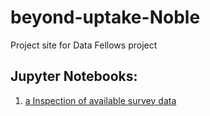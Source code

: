 # beyond-uptake-Noble
Project site for Data Fellows project

## Jupyter Notebooks:
1. [a Inspection of available survey data](workbooks/wb1-survey-data/wb1.md)
